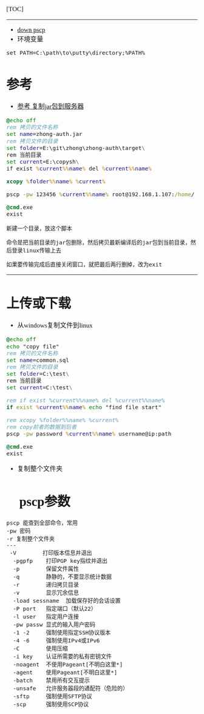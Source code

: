 <span  style="font-family: Simsun,serif; font-size: 17px; ">

[TOC]

---

- [down pscp](https://www.chiark.greenend.org.uk/~sgtatham/putty/latest.html)
- 环境变量

~~~
set PATH=C:\path\to\putty\directory;%PATH%
~~~

# 参考

- [参考 复制jar包到服务器](https://www.cnblogs.com/suruozhong/p/12092613.html)

~~~bat
@echo off
rem 拷贝的文件名称
set name=zhong-auth.jar
rem 拷贝文件的目录
set folder=E:\git\zhong\zhong-auth\target\
rem 当前目录
set current=E:\copysh\
if exist %current%%name% del %current%%name%

xcopy %folder%%name% %current%

pscp -pw 123456 %current%%name% root@192.168.1.107:/home/

@cmd.exe
exist
~~~

~~~
新建一个目录，放这个脚本

命令是把当前目录的jar包删除，然后拷贝最新编译后的jar包到当前目录，然后登录linux传输上去

如果要传输完成后直接关闭窗口，就把最后两行删掉，改为exit
~~~

---

# 上传或下载

- 从windows复制文件到linux

~~~bat
@echo off
echo "copy file"
rem 拷贝的文件名称
set name=common.sql
rem 拷贝文件的目录
set folder=C:\test\
rem 当前目录
set current=C:\test\

rem if exist %current%%name% del %current%%name%
if exist %current%%name% echo "find file start"

rem xcopy %folder%%name% %current%
rem copy前者的数据到后者
pscp -pw password %current%%name% username@ip:path

@cmd.exe
exist
~~~

- 复制整个文件夹

# 　pscp参数

~~~
pscp 能查到全部命令，常用
-pw 密码
-r 复制整个文件夹
---
 -V        打印版本信息并退出
  -pgpfp    打印PGP key指纹并退出
  -p        保留文件属性
  -q        静静的，不要显示统计数据
  -r        递归拷贝目录
  -v        显示冗余信息
  -load sessname  加载保存好的会话设置
  -P port   指定端口（默认22）
  -l user   指定用户连接
  -pw passw 显式的输入用户密码
  -1 -2     强制使用指定SSH协议版本
  -4 -6     强制使用IPv4或IPv6
  -C        使用压缩
  -i key    认证所需要的私有密钥文件
  -noagent  不使用Pageant[不明白这里*]
  -agent    使用Pageant[不明白这里*]
  -batch    禁用所有交互提示
  -unsafe   允许服务器段的通配符（危险的）
  -sftp     强制使用SFTP协议
  -scp      强制使用SCP协议
~~~

</span>